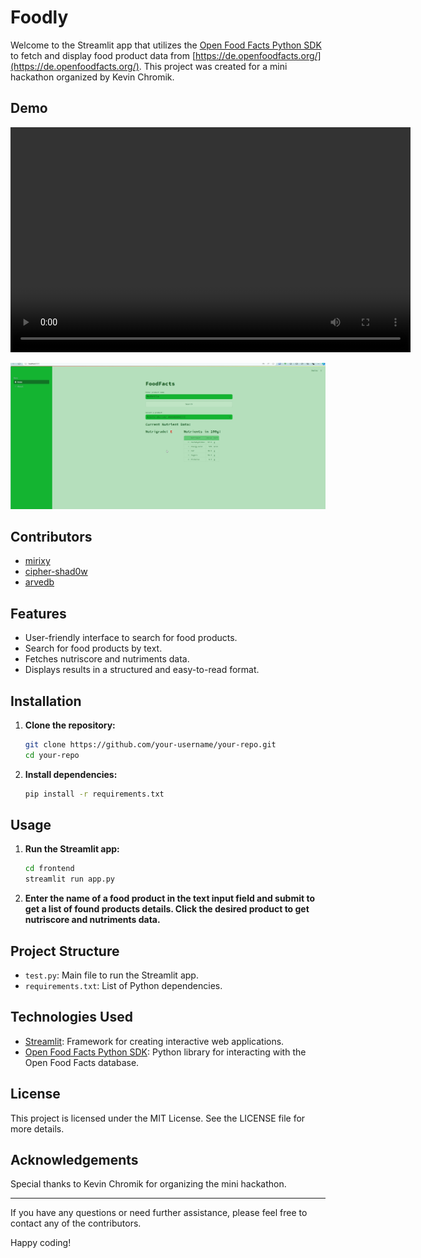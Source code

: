 
# Foodly

Welcome to the Streamlit app that utilizes the [Open Food Facts Python SDK](https://github.com/openfoodfacts/openfoodfacts-python) to fetch and display food product data from [https://de.openfoodfacts.org/](https://de.openfoodfacts.org/). This project was created for a mini hackathon organized by Kevin Chromik.

## Demo

<video width="640" height="360" controls>
  <source src="https://vimeo.com/985836404">
  Your browser does not support the video tag.
</video>

![Demo Image](demo/Foodly_Demo2.png)

## Contributors

- [mirixy](https://github.com/mirixy)
- [cipher-shad0w](https://github.com/cipher-shad0w)
- [arvedb](https://github.com/arvedb)

## Features

- User-friendly interface to search for food products.
- Search for food products by text.
- Fetches nutriscore and nutriments data. 
- Displays results in a structured and easy-to-read format.

## Installation

1. **Clone the repository:**
   ```bash
   git clone https://github.com/your-username/your-repo.git
   cd your-repo
   ```

2. **Install dependencies:**
   ```bash
   pip install -r requirements.txt
   ```

## Usage

1. **Run the Streamlit app:**
   ```bash
   cd frontend
   streamlit run app.py
   ```

3. **Enter the name of a food product in the text input field and submit to get a list of found products details. Click the desired product to get nutriscore and nutriments data.**

## Project Structure

- `test.py`: Main file to run the Streamlit app.
- `requirements.txt`: List of Python dependencies.

## Technologies Used

- [Streamlit](https://streamlit.io/): Framework for creating interactive web applications.
- [Open Food Facts Python SDK](https://github.com/openfoodfacts/openfoodfacts-python): Python library for interacting with the Open Food Facts database.

## License

This project is licensed under the MIT License. See the LICENSE file for more details.

## Acknowledgements

Special thanks to Kevin Chromik for organizing the mini hackathon.

---

If you have any questions or need further assistance, please feel free to contact any of the contributors.

Happy coding!
